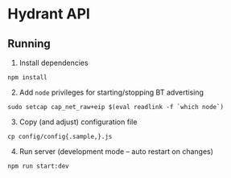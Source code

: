 # Hydrant API
## Running
1. Install dependencies
```
npm install
```

2. Add `node` privileges for starting/stopping BT advertising
```
sudo setcap cap_net_raw+eip $(eval readlink -f `which node`)
```

3. Copy (and adjust) configuration file
```
cp config/config{.sample,}.js
```

4. Run server (development mode – auto restart on changes)
```
npm run start:dev
```
